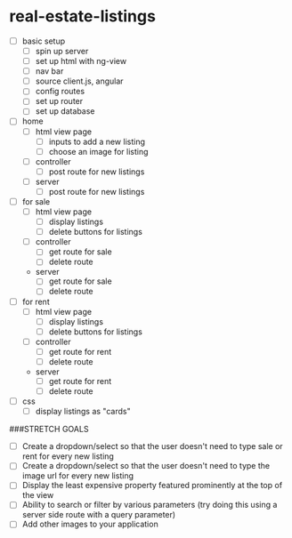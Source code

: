 # real-estate-listings

- [ ] basic setup
    - [ ] spin up server
    - [ ] set up html with ng-view
    - [ ] nav bar
    - [ ] source client.js, angular
    - [ ] config routes
    - [ ] set up router
    - [ ] set up database

- [ ] home
    - [ ] html view page
        - [ ] inputs to add a new listing
        - [ ] choose an image for listing
    - [ ] controller 
        - [ ] post route for new listings
    - [ ] server
        - [ ] post route for new listings

- [ ] for sale
    - [ ] html view page
        - [ ] display listings
        - [ ] delete buttons for listings
    - [ ] controller
        - [ ] get route for sale
        - [ ] delete route
    - server
        - [ ] get route for sale
        - [ ] delete route

- [ ] for rent
    - [ ] html view page
        - [ ] display listings
        - [ ] delete buttons for listings
    - [ ] controller
        - [ ] get route for rent
        - [ ] delete route
    - server
        - [ ] get route for rent
        - [ ] delete route

- [ ] css
    - [ ] display listings as "cards"

###STRETCH GOALS

- [ ] Create a dropdown/select so that the user doesn't need to type sale or rent for every new listing
- [ ] Create a dropdown/select so that the user doesn't need to type the image url for every new listing
- [ ] Display the least expensive property featured prominently at the top of the view
- [ ] Ability to search or filter by various parameters (try doing this using a server side route with a query parameter)
- [ ] Add other images to your application